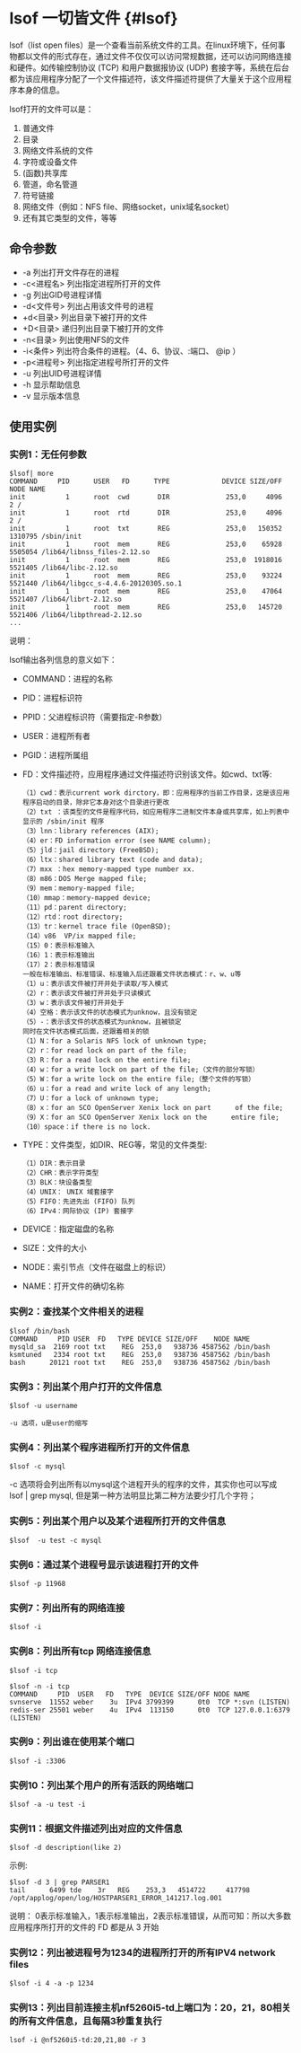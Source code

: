 # lsof 一切皆文件 {#lsof}

lsof（list open
files）是一个查看当前系统文件的工具。在linux环境下，任何事物都以文件的形式存在，通过文件不仅仅可以访问常规数据，还可以访问网络连接和硬件。如传输控制协议
(TCP) 和用户数据报协议 (UDP)
套接字等，系统在后台都为该应用程序分配了一个文件描述符，该文件描述符提供了大量关于这个应用程序本身的信息。

lsof打开的文件可以是：

1.  普通文件
2.  目录
3.  网络文件系统的文件
4.  字符或设备文件
5.  (函数)共享库
6.  管道，命名管道
7.  符号链接
8.  网络文件（例如：NFS file、网络socket，unix域名socket）
9.  还有其它类型的文件，等等

## 命令参数

-   -a 列出打开文件存在的进程
-   -c\<进程名\> 列出指定进程所打开的文件
-   -g 列出GID号进程详情
-   -d\<文件号\> 列出占用该文件号的进程
-   +d\<目录\> 列出目录下被打开的文件
-   +D\<目录\> 递归列出目录下被打开的文件
-   -n\<目录\> 列出使用NFS的文件
-   -i\<条件\> 列出符合条件的进程。（4、6、协议、:端口、 \@ip ）
-   -p\<进程号\> 列出指定进程号所打开的文件
-   -u 列出UID号进程详情
-   -h 显示帮助信息
-   -v 显示版本信息

## 使用实例

### 实例1：无任何参数

    $lsof| more
    COMMAND     PID      USER   FD      TYPE             DEVICE SIZE/OFF       NODE NAME
    init          1      root  cwd       DIR              253,0     4096          2 /
    init          1      root  rtd       DIR              253,0     4096          2 /
    init          1      root  txt       REG              253,0   150352    1310795 /sbin/init
    init          1      root  mem       REG              253,0    65928    5505054 /lib64/libnss_files-2.12.so
    init          1      root  mem       REG              253,0  1918016    5521405 /lib64/libc-2.12.so
    init          1      root  mem       REG              253,0    93224    5521440 /lib64/libgcc_s-4.4.6-20120305.so.1
    init          1      root  mem       REG              253,0    47064    5521407 /lib64/librt-2.12.so
    init          1      root  mem       REG              253,0   145720    5521406 /lib64/libpthread-2.12.so
    ...

说明：

lsof输出各列信息的意义如下：

-   COMMAND：进程的名称

-   PID：进程标识符

-   PPID：父进程标识符（需要指定-R参数）

-   USER：进程所有者

-   PGID：进程所属组

-   FD：文件描述符，应用程序通过文件描述符识别该文件。如cwd、txt等:

        （1）cwd：表示current work dirctory，即：应用程序的当前工作目录，这是该应用程序启动的目录，除非它本身对这个目录进行更改
        （2）txt ：该类型的文件是程序代码，如应用程序二进制文件本身或共享库，如上列表中显示的 /sbin/init 程序
        （3）lnn：library references (AIX);
        （4）er：FD information error (see NAME column);
        （5）jld：jail directory (FreeBSD);
        （6）ltx：shared library text (code and data);
        （7）mxx ：hex memory-mapped type number xx.
        （8）m86：DOS Merge mapped file;
        （9）mem：memory-mapped file;
        （10）mmap：memory-mapped device;
        （11）pd：parent directory;
        （12）rtd：root directory;
        （13）tr：kernel trace file (OpenBSD);
        （14）v86  VP/ix mapped file;
        （15）0：表示标准输入
        （16）1：表示标准输出
        （17）2：表示标准错误
        一般在标准输出、标准错误、标准输入后还跟着文件状态模式：r、w、u等
        （1）u：表示该文件被打开并处于读取/写入模式
        （2）r：表示该文件被打开并处于只读模式
        （3）w：表示该文件被打开并处于
        （4）空格：表示该文件的状态模式为unknow，且没有锁定
        （5）-：表示该文件的状态模式为unknow，且被锁定
        同时在文件状态模式后面，还跟着相关的锁
        （1）N：for a Solaris NFS lock of unknown type;
        （2）r：for read lock on part of the file;
        （3）R：for a read lock on the entire file;
        （4）w：for a write lock on part of the file;（文件的部分写锁）
        （5）W：for a write lock on the entire file;（整个文件的写锁）
        （6）u：for a read and write lock of any length;
        （7）U：for a lock of unknown type;
        （8）x：for an SCO OpenServer Xenix lock on part      of the file;
        （9）X：for an SCO OpenServer Xenix lock on the      entire file;
        （10）space：if there is no lock.

-   TYPE：文件类型，如DIR、REG等，常见的文件类型:

        （1）DIR：表示目录
        （2）CHR：表示字符类型
        （3）BLK：块设备类型
        （4）UNIX： UNIX 域套接字
        （5）FIFO：先进先出 (FIFO) 队列
        （6）IPv4：网际协议 (IP) 套接字

-   DEVICE：指定磁盘的名称

-   SIZE：文件的大小

-   NODE：索引节点（文件在磁盘上的标识）

-   NAME：打开文件的确切名称

### 实例2：查找某个文件相关的进程

    $lsof /bin/bash
    COMMAND     PID USER  FD   TYPE DEVICE SIZE/OFF    NODE NAME
    mysqld_sa  2169 root txt    REG  253,0   938736 4587562 /bin/bash
    ksmtuned   2334 root txt    REG  253,0   938736 4587562 /bin/bash
    bash      20121 root txt    REG  253,0   938736 4587562 /bin/bash

### 实例3：列出某个用户打开的文件信息

    $lsof -u username

    -u 选项，u是user的缩写

### 实例4：列出某个程序进程所打开的文件信息

    $lsof -c mysql

-c 选项将会列出所有以mysql这个进程开头的程序的文件，其实你也可以写成
lsof \| grep mysql, 但是第一种方法明显比第二种方法要少打几个字符；

### 实例5：列出某个用户以及某个进程所打开的文件信息

    $lsof  -u test -c mysql

### 实例6：通过某个进程号显示该进程打开的文件

    $lsof -p 11968

### 实例7：列出所有的网络连接

    $lsof -i

### 实例8：列出所有tcp 网络连接信息

    $lsof -i tcp

    $lsof -n -i tcp
    COMMAND     PID  USER   FD   TYPE  DEVICE SIZE/OFF NODE NAME
    svnserve  11552 weber    3u  IPv4 3799399      0t0  TCP *:svn (LISTEN)
    redis-ser 25501 weber    4u  IPv4  113150      0t0  TCP 127.0.0.1:6379 (LISTEN)

### 实例9：列出谁在使用某个端口

    $lsof -i :3306

### 实例10：列出某个用户的所有活跃的网络端口

    $lsof -a -u test -i

### 实例11：根据文件描述列出对应的文件信息

    $lsof -d description(like 2)

示例:

    $lsof -d 3 | grep PARSER1
    tail      6499 tde    3r   REG    253,3   4514722     417798 /opt/applog/open/log/HOSTPARSER1_ERROR_141217.log.001

说明：
0表示标准输入，1表示标准输出，2表示标准错误，从而可知：所以大多数应用程序所打开的文件的
FD 都是从 3 开始

### 实例12：列出被进程号为1234的进程所打开的所有IPV4 network files

    $lsof -i 4 -a -p 1234

### 实例13：列出目前连接主机nf5260i5-td上端口为：20，21，80相关的所有文件信息，且每隔3秒重复执行

    lsof -i @nf5260i5-td:20,21,80 -r 3
